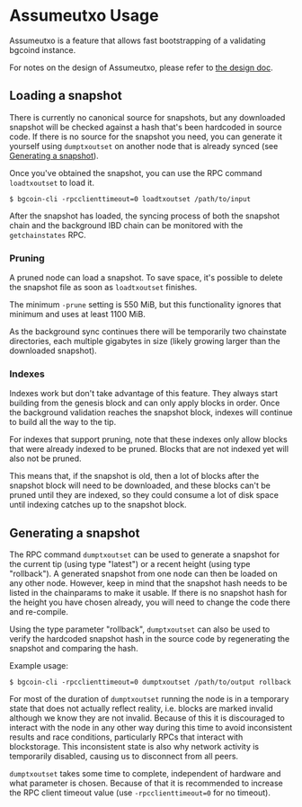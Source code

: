 # Assumeutxo Usage

Assumeutxo is a feature that allows fast bootstrapping of a validating bgcoind
instance.

For notes on the design of Assumeutxo, please refer to [the design doc](/doc/design/assumeutxo.md).

## Loading a snapshot

There is currently no canonical source for snapshots, but any downloaded snapshot
will be checked against a hash that's been hardcoded in source code. If there is
no source for the snapshot you need, you can generate it yourself using
`dumptxoutset` on another node that is already synced (see
[Generating a snapshot](#generating-a-snapshot)).

Once you've obtained the snapshot, you can use the RPC command `loadtxoutset` to
load it.

```
$ bgcoin-cli -rpcclienttimeout=0 loadtxoutset /path/to/input
```

After the snapshot has loaded, the syncing process of both the snapshot chain
and the background IBD chain can be monitored with the `getchainstates` RPC.

### Pruning

A pruned node can load a snapshot. To save space, it's possible to delete the
snapshot file as soon as `loadtxoutset` finishes.

The minimum `-prune` setting is 550 MiB, but this functionality ignores that
minimum and uses at least 1100 MiB.

As the background sync continues there will be temporarily two chainstate
directories, each multiple gigabytes in size (likely growing larger than the
downloaded snapshot).

### Indexes

Indexes work but don't take advantage of this feature. They always start building
from the genesis block and can only apply blocks in order. Once the background
validation reaches the snapshot block, indexes will continue to build all the
way to the tip.


For indexes that support pruning, note that these indexes only allow blocks that
were already indexed to be pruned. Blocks that are not indexed yet will also
not be pruned.

This means that, if the snapshot is old, then a lot of blocks after the snapshot
block will need to be downloaded, and these blocks can't be pruned until they
are indexed, so they could consume a lot of disk space until indexing catches up
to the snapshot block.

## Generating a snapshot

The RPC command `dumptxoutset` can be used to generate a snapshot for the current
tip (using type "latest") or a recent height (using type "rollback"). A generated
snapshot from one node can then be loaded
on any other node. However, keep in mind that the snapshot hash needs to be
listed in the chainparams to make it usable. If there is no snapshot hash for
the height you have chosen already, you will need to change the code there and
re-compile.

Using the type parameter "rollback", `dumptxoutset` can also be used to verify the
hardcoded snapshot hash in the source code by regenerating the snapshot and
comparing the hash.

Example usage:

```
$ bgcoin-cli -rpcclienttimeout=0 dumptxoutset /path/to/output rollback
```

For most of the duration of `dumptxoutset` running the node is in a temporary
state that does not actually reflect reality, i.e. blocks are marked invalid
although we know they are not invalid. Because of this it is discouraged to
interact with the node in any other way during this time to avoid inconsistent
results and race conditions, particularly RPCs that interact with blockstorage.
This inconsistent state is also why network activity is temporarily disabled,
causing us to disconnect from all peers.

`dumptxoutset` takes some time to complete, independent of hardware and
what parameter is chosen. Because of that it is recommended to increase the RPC
client timeout value (use `-rpcclienttimeout=0` for no timeout).
